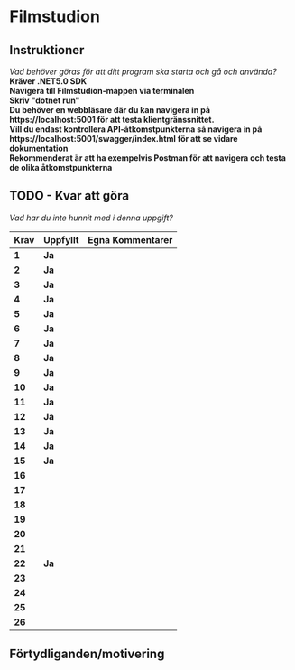# Filmstudion

## Instruktioner

*Vad behöver göras för att ditt program ska starta och gå och använda?*
**Kräver .NET5.0 SDK**  
**Navigera till Filmstudion-mappen via terminalen**  
**Skriv "dotnet run"**  
**Du behöver en webbläsare där du kan navigera in på https://localhost:5001 för att testa klientgränssnittet.**  
**Vill du endast kontrollera API-åtkomstpunkterna så navigera in på https://localhost:5001/swagger/index.html för att se vidare dokumentation**  
**Rekommenderat är att ha exempelvis Postman för att navigera och testa de olika åtkomstpunkterna**  

## TODO - Kvar att göra

*Vad har du inte hunnit med i denna uppgift?*

 |Krav|Uppfyllt|Egna Kommentarer|
 |---|---|---|
|**1**  |**Ja**| |
|**2**  |**Ja**| |
|**3**  |**Ja**| |
|**4**  |**Ja**| |
|**5**  |**Ja**| |
|**6**  |**Ja**| |
|**7**  |**Ja**| |
|**8**  |**Ja**| |
|**9**  |**Ja**| |
|**10**  |**Ja**| |
|**11**  |**Ja**| |
|**12**  |**Ja**| |
|**13**  |**Ja**| |
|**14**  |**Ja**| |
|**15**  |**Ja**| |
|**16**  || |
|**17**  || |
|**18**  || |
|**19**  || |
|**20**  || |
|**21**  || |
|**22**  |**Ja**| |
|**23**  || |
|**24**  || |
|**25**  || |
|**26**  || |

## Förtydliganden/motivering
